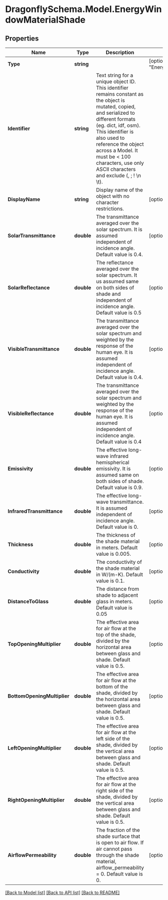 
# DragonflySchema.Model.EnergyWindowMaterialShade

## Properties

Name | Type | Description | Notes
------------ | ------------- | ------------- | -------------
**Type** | **string** |  | [optional] [readonly] [default to "EnergyWindowMaterialShade"]
**Identifier** | **string** | Text string for a unique object ID. This identifier remains constant as the object is mutated, copied, and serialized to different formats (eg. dict, idf, osm). This identifier is also used to reference the object across a Model. It must be &lt; 100 characters, use only ASCII characters and exclude (, ; ! \\n \\t). | 
**DisplayName** | **string** | Display name of the object with no character restrictions. | [optional] 
**SolarTransmittance** | **double** | The transmittance averaged over the solar spectrum. It is assumed independent of incidence angle. Default value is 0.4. | [optional] [default to 0.4D]
**SolarReflectance** | **double** | The reflectance averaged over the solar spectrum. It us assumed same on both sides of shade and independent of incidence angle. Default value is 0.5 | [optional] [default to 0.5D]
**VisibleTransmittance** | **double** | The transmittance averaged over the solar spectrum and weighted by the response of the human eye. It is assumed independent of incidence angle. Default value is 0.4. | [optional] [default to 0.4D]
**VisibleReflectance** | **double** | The transmittance averaged over the solar spectrum and weighted by the response of the human eye. It is assumed independent of incidence angle. Default value is 0.4 | [optional] [default to 0.4D]
**Emissivity** | **double** | The effective long-wave infrared hemispherical emissivity. It is assumed same on both sides of shade. Default value is 0.9. | [optional] [default to 0.9D]
**InfraredTransmittance** | **double** | The effective long-wave transmittance. It is assumed independent of incidence angle. Default value is 0. | [optional] [default to 0D]
**Thickness** | **double** | The thickness of the shade material in meters. Default value is 0.005. | [optional] [default to 0.005D]
**Conductivity** | **double** | The conductivity of the shade material in W/(m-K). Default value is 0.1. | [optional] [default to 0.1D]
**DistanceToGlass** | **double** | The distance from shade to adjacent glass in meters. Default value is 0.05 | [optional] [default to 0.05D]
**TopOpeningMultiplier** | **double** | The effective area for air flow at the top of the shade, divided by the horizontal area between glass and shade. Default value is 0.5. | [optional] [default to 0.5D]
**BottomOpeningMultiplier** | **double** | The effective area for air flow at the bottom of the shade, divided by the horizontal area between glass and shade. Default value is 0.5. | [optional] [default to 0.5D]
**LeftOpeningMultiplier** | **double** | The effective area for air flow at the left side of the shade, divided by the vertical area between glass and shade. Default value is 0.5. | [optional] [default to 0.5D]
**RightOpeningMultiplier** | **double** | The effective area for air flow at the right side of the shade, divided by the vertical area between glass and shade. Default value is 0.5. | [optional] [default to 0.5D]
**AirflowPermeability** | **double** | The fraction of the shade surface that is open to air flow. If air cannot pass through the shade material, airflow_permeability &#x3D; 0. Default value is 0. | [optional] [default to 0D]

[[Back to Model list]](../README.md#documentation-for-models)
[[Back to API list]](../README.md#documentation-for-api-endpoints)
[[Back to README]](../README.md)

